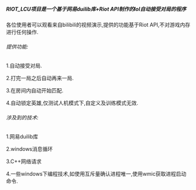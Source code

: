 ##### RIOT_LCU项目是一个基于网易duilib库+Riot API制作的lol自动接受对局的程序

各位使用者可以观看来自bilibili的视频演示,提供的功能基于Riot API,不对游戏内存进行任何操作.

###### 提供功能:

1.自动接受对局.

2.打完一局之后自动再来一局.

3.在房间内自动开始匹配.

4.自动锁定英雄,仅测试人机模式下,自定义及训练模式无效.

###### 涉及到的技术:

1.网易duilib库

2.windows消息循环

3.C++网络请求

4.一些windows下编程技术,如使用互斥量确认进程唯一,使用wmic获取进程启动命令.
